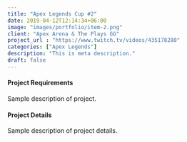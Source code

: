 ```yaml
---
title: "Apex Legends Cup #2"
date: 2019-04-12T12:14:34+06:00
image: "images/portfolio/item-2.png"
client: "Apex Arena & The Plays GG"
project_url : "https://www.twitch.tv/videos/435178280"
categories: ["Apex Legends"]
description: "This is meta description."
draft: false
---
```


#### Project Requirements

Sample description of project.


#### Project Details

Sample description of project details.
